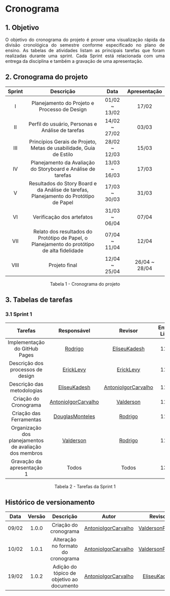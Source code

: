# Cronograma

## 1. Objetivo

<p align="justify">
O objetivo do cronograma do projeto é prover uma visualização rápida da divisão cronológica do semestre conforme especificado no plano de ensino. As tabelas de atividades listam as principais tarefas que foram realizadas durante uma sprint. Cada Sprint está relacionada com uma entrega da disciplina e também a gravação de uma apresentação.
</p>

## 2. Cronograma do projeto

| Sprint | Descrição       | Data                                           | Apresentação        |
| :------: | :----------: | :---------------------------------------------------: | :------------: |
| I    | Planejamento do Projeto e Processo de Design | 01/02 ~ 13/02 | 17/02 |
| II    | Perfil do usuário, Personas e Análise de tarefas | 14/02 ~ 27/02 | 03/03 |
| III    | Princípios Gerais de Projeto, Metas de usabilidade, Guia de Estilo | 28/02 ~ 12/03 | 15/03 |
| IV    | Planejamento da Avaliação do Storyboard e Análise de tarefas | 13/03 ~ 16/03 | 17/03 |
| V    | Resultados do Story Board e da Análise de tarefas, Planejamento do Protótipo de Papel | 17/03 ~ 30/03 | 31/03  |
| VI    | Verificação dos artefatos | 31/03 ~ 06/04 | 07/04 |
| VII    | Relato dos resultados do Protótipo de Papel, o Planejamento do protótipo de alta fidelidade | 07/04 ~ 11/04 | 12/04 |
| VIII    | Projeto final | 12/04 ~ 25/04 | 26/04 ~ 28/04 |

<center>
  Tabela 1 - Cronograma do projeto
</center>

## 3. Tabelas de tarefas 

### 3.1 Sprint 1
| Tarefas         | Responsável | Revisor   | Entrega Limite |
| :-----:         | :---------: | :-----:   | :--------------: |
| Implementação do GitHub Pages    | [Rodrigo](https://github.com/Rocsantos)	    | [EliseuKadesh](https://github.com/eliseukadesh67)    | 11/02            |
| Descrição dos processos de design | [ErickLevy](https://github.com/ErickLevy)	      | [ErickLevy](https://github.com/ErickLevy)      | 11/02            |
| Descrição das metodologias | [EliseuKadesh](https://github.com/eliseukadesh67)      | [AntonioIgorCarvalho](https://github.com/AntonioIgorCarvalho)   | 11/02            |
| Criação do Cronograma | [AntonioIgorCarvalho](https://github.com/AntonioIgorCarvalho)     | [Valderson](https://github.com/valdersonjr) | 11/02            |
| Criação das Ferramentas | [DouglasMonteles](https://github.com/DouglasMonteles)     | [Rodrigo](https://github.com/Rocsantos) | 11/02            |
| Organização dos planejamentos de avaliação dos membros | [Valderson](https://github.com/valdersonjr)  | [Rodrigo](https://github.com/Rocsantos)   | 11/02            |
| Gravação da apresentação 1  | Todos       | Todos     | 13/02            |

<center>
  Tabela 2 - Tarefas da Sprint 1
</center>

## Histórico de versionamento

| Data  | Versão | Descrição | Autor | Revisor |
| :--:  | :----: | :-------: | :---: | :-----: |
| 09/02 | 1.0.0  | Criação do cronograma                     | [AntonioIgorCarvalho](https://github.com/AntonioIgorCarvalho) | [ValdersonPontes](https://github.com/valdersonjr)
| 10/02 | 1.0.1  | Alteração no formato do cronograma        | [AntonioIgorCarvalho](https://github.com/AntonioIgorCarvalho) | [ValdersonPontes](https://github.com/valdersonjr)
| 19/02 | 1.0.2  | Adição do tópico de objetivo ao documento | [AntonioIgorCarvalho](https://github.com/AntonioIgorCarvalho) | [EliseuKadesh](https://github.com/eliseukadesh67)

